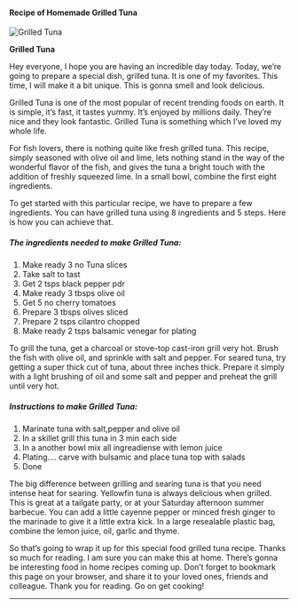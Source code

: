             

#### Recipe of Homemade Grilled Tuna

![Grilled Tuna](https://img-global.cpcdn.com/recipes/a1e460c9d684ac75/751x532cq70/grilled-tuna-recipe-main-photo.jpg)

**Grilled Tuna**

Hey everyone, I hope you are having an incredible day today. Today, we’re going to prepare a special dish, grilled tuna. It is one of my favorites. This time, I will make it a bit unique. This is gonna smell and look delicious.

Grilled Tuna is one of the most popular of recent trending foods on earth. It is simple, it’s fast, it tastes yummy. It’s enjoyed by millions daily. They’re nice and they look fantastic. Grilled Tuna is something which I’ve loved my whole life.

For fish lovers, there is nothing quite like fresh grilled tuna. This recipe, simply seasoned with olive oil and lime, lets nothing stand in the way of the wonderful flavor of the fish, and gives the tuna a bright touch with the addition of freshly squeezed lime. In a small bowl, combine the first eight ingredients.

To get started with this particular recipe, we have to prepare a few ingredients. You can have grilled tuna using 8 ingredients and 5 steps. Here is how you can achieve that.

##### The ingredients needed to make Grilled Tuna:

1.  Make ready 3 no Tuna slices
2.  Take salt to tast
3.  Get 2 tsps black pepper pdr
4.  Make ready 3 tbsps olive oil
5.  Get 5 no cherry tomatoes
6.  Prepare 3 tbsps olives sliced
7.  Prepare 2 tsps cilantro chopped
8.  Make ready 2 tsps balsamic venegar for plating

To grill the tuna, get a charcoal or stove-top cast-iron grill very hot. Brush the fish with olive oil, and sprinkle with salt and pepper. For seared tuna, try getting a super thick cut of tuna, about three inches thick. Prepare it simply with a light brushing of oil and some salt and pepper and preheat the grill until very hot.

##### Instructions to make Grilled Tuna:

1.  Marinate tuna with salt,pepper and olive oil
2.  In a skillet grill this tuna in 3 min each side
3.  In a another bowl mix all ingreadiense with lemon juice
4.  Plating…. carve with bulsamic and place tuna top with salads
5.  Done

The big difference between grilling and searing tuna is that you need intense heat for searing. Yellowfin tuna is always delicious when grilled. This is great at a tailgate party, or at your Saturday afternoon summer barbecue. You can add a little cayenne pepper or minced fresh ginger to the marinade to give it a little extra kick. In a large resealable plastic bag, combine the lemon juice, oil, garlic and thyme.

So that’s going to wrap it up for this special food grilled tuna recipe. Thanks so much for reading. I am sure you can make this at home. There’s gonna be interesting food in home recipes coming up. Don’t forget to bookmark this page on your browser, and share it to your loved ones, friends and colleague. Thank you for reading. Go on get cooking!

* * *